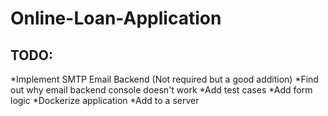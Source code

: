 # Online-Loan-Application

## TODO:
*Implement SMTP Email Backend (Not required but a good addition)
*Find out why email backend console doesn't work
*Add test cases
*Add form logic
*Dockerize application
*Add to a server